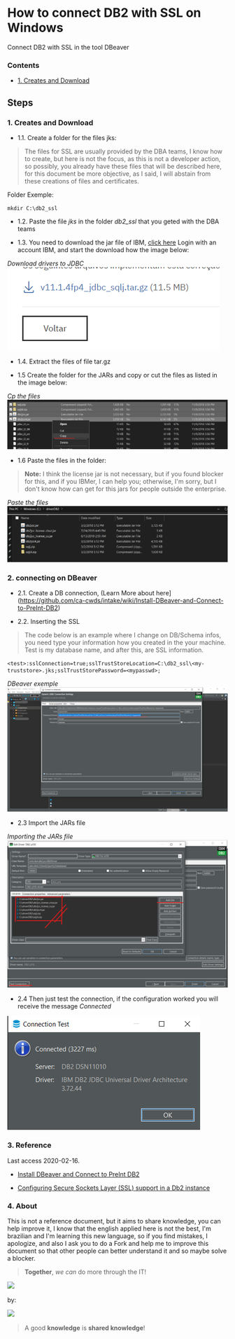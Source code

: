 # How to connect DB2 with SSL on Windows

Connect DB2 with SSL in the tool DBeaver

### Contents
- [1. Creates and Download](#1-creates-and-download)

## Steps

### 1. Creates and Download
- 1.1. Create a folder for the files jks:
> The files for SSL are usually provided by the DBA teams, I know how to create, but here is not the focus, as this is not a developer action, so possibly, you already have these files that will be described here, for this document be more objective, as I said, I will abstain from these creations of files  and certificates.

Folder Exemple:
```
mkdir C:\db2_ssl
```

- 1.2. Paste the file *jks* in the folder *db2_ssl* that you geted with the DBA teams

- 1.3. You need to download the jar file of IBM, [click here](https://www.ibm.com/support/pages/db2-jdbc-driver-versions-and-downloads)
Login with an account IBM, and start the download how the image below:

*Download drivers to JDBC*
<img src="https://github.com/weslen02/how-to-connect-db2-with-ssl/blob/master/img/1.3.png" class="center">

- 1.4. Extract the files of file tar.gz

- 1.5 Create the folder for the JARs and copy or cut the files as listed in the image below:

*Cp the files*
<img src="https://github.com/weslen02/how-to-connect-db2-with-ssl/blob/master/img/1.5.png" class="center">

- 1.6 Paste the files in the folder:
> **Note:** I think the license jar is not necessary, but if you found blocker for this, and if you IBMer, I can help you;
otherwise, I'm sorry, but I don't know how can get for this jars for people outside the enterprise.

*Paste the files*
<img src="https://github.com/weslen02/how-to-connect-db2-with-ssl/blob/master/img/1.6.png" class="center">


### 2. connecting on DBeaver
- 2.1. Create a DB connection, (Learn More about here](https://github.com/ca-cwds/intake/wiki/Install-DBeaver-and-Connect-to-PreInt-DB2)

- 2.2. Inserting the SSL
> The code below is an example where I change on DB/Schema infos, you need type your information how you created in the your machine.
Test is my database name, and after this, are SSL information.

```
<test>:sslConnection=true;sslTrustStoreLocation=C:\db2_ssl\<my-truststore>.jks;sslTrustStorePassword=<mypasswd>;
```

*DBeaver exemple*
<img src="https://github.com/weslen02/how-to-connect-db2-with-ssl/blob/master/img/2.2.png" class="center">

- 2.3 Import the JARs file

*Importing the JARs file*
<img src="https://github.com/weslen02/how-to-connect-db2-with-ssl/blob/master/img/2.3.png" class="center">


- 2.4 Then just test the connection, if the configuration worked you will receive the message *Connected*
<img src="https://github.com/weslen02/how-to-connect-db2-with-ssl/blob/master/img/2.4.png" class="center">



### 3. Reference
Last access 2020-02-16.
- [Install DBeaver and Connect to PreInt DB2](https://github.com/ca-cwds/intake/wiki/Install-DBeaver-and-Connect-to-PreInt-DB2)

- [Configuring Secure Sockets Layer (SSL) support in a Db2 instance](https://www.ibm.com/support/knowledgecenter/SSEPGG_11.1.0/com.ibm.db2.luw.admin.sec.doc/doc/t0025241.html)

### 4. About
This is not a reference document, but it aims to share knowledge, you can help improve it, I know that the english applied here is not the best, I'm brazilian and I'm learning this new language, so if you find mistakes, I apologize, and also I ask you to do a Fork and help me to improve this document so that other people can better understand it and so maybe solve a blocker.

> **Together**, *we can* do more through the IT!

<img src="https://github.com/weslen02/end-img/blob/master/img/tks.png" class="center">

by:

<img src="https://github.com/weslen02/end-img/blob/master/assWeslen2.png" class="center">


> A good **knowledge** is **shared knowledge**!
